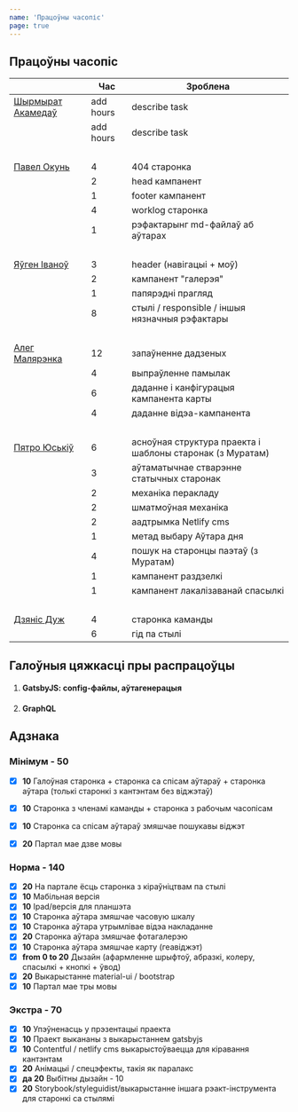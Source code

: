 ```yaml
---
name: 'Працоўны часопіс'
page: true
---
```


## Працоўны часопіс

|                                                   | Час        | Зроблена      |
|---------------------------------------------------| ---------- | ------------- |
[Шырмырат Акамедаў](https://github.com/muratx10)    | add hours  | describe task |
|                                                   | add hours  | describe task |
|<br>||
[Павел Окунь](https://github.com/pavelokun)         | 4  | 404 старонка |
|                                                   | 2  | head кампанент |
|                                                   | 1  | footer кампанент |
|                                                   | 4  | worklog старонка |
|                                                   | 1  | рэфактарынг md-файлаў аб аўтарах |
|<br>||
[Яўген Іваноў](https://github.com/ineg22)           | 3  | header (навігацыі + моў) |
|                                                   | 2  | кампанент "галерэя" |
|                                                   | 1  | папярэдні прагляд |
|                                                   | 8  | стылі / responsible / іншыя нязначныя рэфактары |
|<br>||
[Алег Малярэнка](https://github.com/olegmalyarenko) | 12 | запаўненне дадзеных |
|                                                   | 4  | выпраўленне памылак |
|                                                   | 6  | даданне і канфігурацыя кампанента карты |
|                                                   | 4  | даданне відэа-кампанента |
|<br>||
[Пятро Юськiў](https://github.com/yuskivpm)         | 6  | асноўная структура праекта і шаблоны старонак (з Муратам) |
|                                                   | 3  | аўтаматычнае стварэнне статычных старонак |
|                                                   | 2  | механіка перакладу |
|                                                   | 2  | шматмоўная механіка |
|                                                   | 2  | аадтрымка Netlify cms |
|                                                   | 1  | метад выбару Аўтара дня |
|                                                   | 4  | пошук на старонцы паэтаў (з Муратам) |
|                                                   | 1  | кампанент раздзелкі |
|                                                   | 1  | кампанент лакалізаванай спасылкі |
|<br>||
[Дзянiс Дуж](https://github.com/dermeister)         | 4  | старонка каманды |
|                                                   | 6  | гід па стылі |

## Галоўныя цяжкасці пры распрацоўцы

1. #### GatsbyJS: config-файлы, аўтагенерацыя
2. #### GraphQL

## Адзнака 

### Мінімум - **50**
- [x] **10** Галоўная старонка + старонка са спісам аўтараў + старонка аўтара (толькі старонкі з кантэнтам без віджэтаў)
- [x] **10** Старонка з членамі каманды + старонка з рабочым часопісам
- [x] **10** Старонка са спісам аўтараў змяшчае пошукавы віджэт
- [x] **20** Партал мае дзве мовы


### Норма - **140**
- [x] **20** На партале ёсць старонка з кіраўніцтвам па стылі
- [x] **10** Мабільная версія
- [x] **10** Ipad/версія для планшэта
- [x] **10** Старонка аўтара змяшчае часовую шкалу
- [x] **10** Старонка аўтара утрымлівае відэа накладанне
- [x] **20** Старонка аўтара змяшчае фотагалерэю
- [x] **10** Старонка аўтара змяшчае карту (геавіджэт)
- [x] **from 0 to 20** Дызайн (афармленне шрыфтоў, абразкі, колеру, спасылкі + кнопкі + ўвод)
- [x] **20** Выкарыстанне material-ui / bootstrap 
- [x] **10** Партал мае тры мовы

### Экстра - **70**
- [x] **10** Упэўненасць у прэзентацыі праекта
- [x] **10** Праект выкананы з выкарыстаннем gatsbyjs
- [x] **10** Contentful / netlify cms выкарыстоўваецца для кіравання кантэнтам
- [x] **20** Анімацыі / спецэфекты, такія як паралакс
- [x] **да 20** Выбітны дызайн - 10
- [x] **20** Storybook/styleguidist/выкарыстанне іншага рэакт-інструмента для старонкі са стылямі